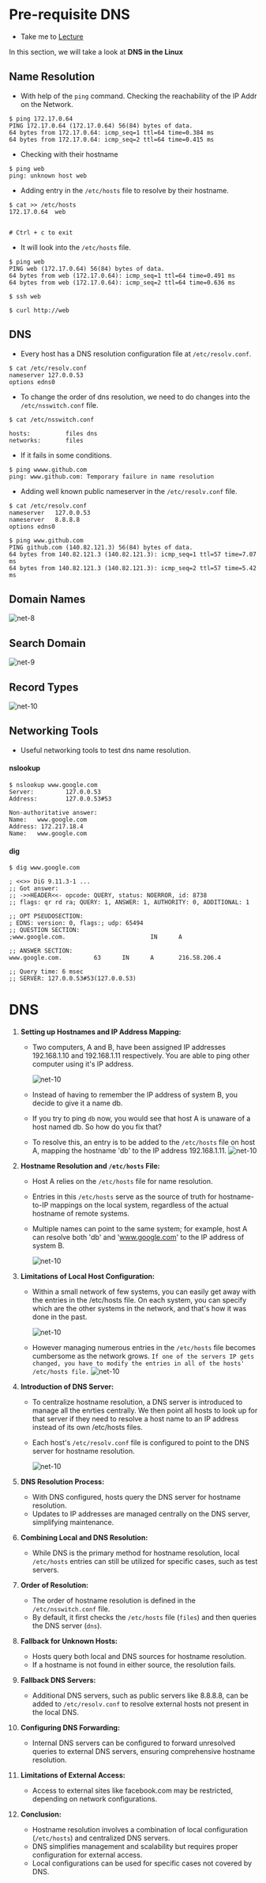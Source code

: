 # Pre-requisite DNS

- Take me to [Lecture](https://kodekloud.com/topic/prerequsite-dns/)

In this section, we will take a look at **DNS in the Linux**

## Name Resolution

- With help of the `ping` command. Checking the reachability of the IP Addr on the Network.

```
$ ping 172.17.0.64
PING 172.17.0.64 (172.17.0.64) 56(84) bytes of data.
64 bytes from 172.17.0.64: icmp_seq=1 ttl=64 time=0.384 ms
64 bytes from 172.17.0.64: icmp_seq=2 ttl=64 time=0.415 ms
```

- Checking with their hostname

```
$ ping web
ping: unknown host web
```

- Adding entry in the `/etc/hosts` file to resolve by their hostname.

```
$ cat >> /etc/hosts
172.17.0.64  web


# Ctrl + c to exit
```

- It will look into the `/etc/hosts` file.

```
$ ping web
PING web (172.17.0.64) 56(84) bytes of data.
64 bytes from web (172.17.0.64): icmp_seq=1 ttl=64 time=0.491 ms
64 bytes from web (172.17.0.64): icmp_seq=2 ttl=64 time=0.636 ms

$ ssh web

$ curl http://web
```

## DNS

- Every host has a DNS resolution configuration file at `/etc/resolv.conf`.

```
$ cat /etc/resolv.conf
nameserver 127.0.0.53
options edns0
```

- To change the order of dns resolution, we need to do changes into the `/etc/nsswitch.conf` file.

```
$ cat /etc/nsswitch.conf

hosts:          files dns
networks:       files
```

- If it fails in some conditions.

```
$ ping wwww.github.com
ping: www.github.com: Temporary failure in name resolution
```

- Adding well known public nameserver in the `/etc/resolv.conf` file.

```
$ cat /etc/resolv.conf
nameserver   127.0.0.53
nameserver   8.8.8.8
options edns0
```

```
$ ping www.github.com
PING github.com (140.82.121.3) 56(84) bytes of data.
64 bytes from 140.82.121.3 (140.82.121.3): icmp_seq=1 ttl=57 time=7.07 ms
64 bytes from 140.82.121.3 (140.82.121.3): icmp_seq=2 ttl=57 time=5.42 ms
```

## Domain Names

![net-8](../../images/net8.PNG)

## Search Domain

![net-9](../../images/net9.PNG)

## Record Types

![net-10](../../images/net10.PNG)

## Networking Tools

- Useful networking tools to test dns name resolution.

#### nslookup

```
$ nslookup www.google.com
Server:         127.0.0.53
Address:        127.0.0.53#53

Non-authoritative answer:
Name:   www.google.com
Address: 172.217.18.4
Name:   www.google.com
```

#### dig

```
$ dig www.google.com

; <<>> DiG 9.11.3-1 ...
;; Got answer:
;; ->>HEADER<<- opcode: QUERY, status: NOERROR, id: 8738
;; flags: qr rd ra; QUERY: 1, ANSWER: 1, AUTHORITY: 0, ADDITIONAL: 1

;; OPT PSEUDOSECTION:
; EDNS: version: 0, flags:; udp: 65494
;; QUESTION SECTION:
;www.google.com.                        IN      A

;; ANSWER SECTION:
www.google.com.         63      IN      A       216.58.206.4

;; Query time: 6 msec
;; SERVER: 127.0.0.53#53(127.0.0.53)
```

# DNS

1. **Setting up Hostnames and IP Address Mapping:**
   
   - Two computers, A and B, have been assigned IP addresses 192.168.1.10 and 192.168.1.11 respectively. You are able to ping other computer using it's IP address.
     
     ![net-10](../../images/dns.png)
   - Instead of having to remember the IP address of system B, you decide to give it a name db.
   - If you try to ping `db` now, you would see that host A is unaware of a host named db.
     So how do you fix that?
   - To resolve this, an entry is to be added to the `/etc/hosts` file on host A, mapping the hostname 'db' to the IP address 192.168.1.11.
     ![net-10](../../images/dns1.png)
2. **Hostname Resolution and `/etc/hosts` File:**
   
   - Host A relies on the `/etc/hosts` file for name resolution.
   - Entries in this `/etc/hosts` serve as the source of truth for hostname-to-IP mappings on the local system, regardless of the actual hostname of remote systems.
   - Multiple names can point to the same system; for example, host A can resolve both 'db' and 'www.google.com' to the IP address of system B.
     
     ![net-10](../../images/dns2.png)
3. **Limitations of Local Host Configuration:**
   
   - Within a small network of few systems, you can easily get away with the entries in the /etc/hosts file. On each system, you can specify which are the other systems in the network, and that's how it was done in the past.
     
     ![net-10](../../images/dns3.png)
   - However managing numerous entries in the `/etc/hosts` file becomes cumbersome as the network grows. `If one of the servers IP gets changed, you have to modify the entries in all of the hosts' /etc/hosts file.`
     ![net-10](../../images/dns4.png)
4. **Introduction of DNS Server:**
   
   - To centralize hostname resolution, a DNS server is introduced to manage all the enrties centrally. We then point all hosts to look up for that server if they need to resolve a host name to an IP address instead of its own /etc/hosts files.
   - Each host's `/etc/resolv.conf` file is configured to point to the DNS server for hostname resolution.
     
     ![net-10](../../images/dns5.png)
5. **DNS Resolution Process:**
   
   - With DNS configured, hosts query the DNS server for hostname resolution.
   - Updates to IP addresses are managed centrally on the DNS server, simplifying maintenance.
6. **Combining Local and DNS Resolution:**
   
   - While DNS is the primary method for hostname resolution, local `/etc/hosts` entries can still be utilized for specific cases, such as test servers.
7. **Order of Resolution:**
   
   - The order of hostname resolution is defined in the `/etc/nsswitch.conf` file.
   - By default, it first checks the `/etc/hosts` file (`files`) and then queries the DNS server (`dns`).
8. **Fallback for Unknown Hosts:**
   
   - Hosts query both local and DNS sources for hostname resolution.
   - If a hostname is not found in either source, the resolution fails.
9. **Fallback DNS Servers:**
   
   - Additional DNS servers, such as public servers like 8.8.8.8, can be added to `/etc/resolv.conf` to resolve external hosts not present in the local DNS.
10. **Configuring DNS Forwarding:**
    
    - Internal DNS servers can be configured to forward unresolved queries to external DNS servers, ensuring comprehensive hostname resolution.
11. **Limitations of External Access:**
    
    - Access to external sites like facebook.com may be restricted, depending on network configurations.
12. **Conclusion:**
    
    - Hostname resolution involves a combination of local configuration (`/etc/hosts`) and centralized DNS servers.
    - DNS simplifies management and scalability but requires proper configuration for external access.
    - Local configurations can be used for specific cases not covered by DNS.

